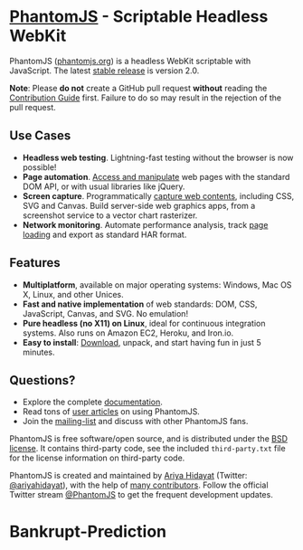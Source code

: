 # [PhantomJS](http://phantomjs.org) - Scriptable Headless WebKit

PhantomJS ([phantomjs.org](http://phantomjs.org)) is a headless WebKit scriptable with JavaScript.  The latest [stable release](http://phantomjs.org/release-2.0.html) is version 2.0.

**Note**: Please **do not** create a GitHub pull request **without** reading the [Contribution Guide](https://github.com/ariya/phantomjs/blob/master/CONTRIBUTING.md) first. Failure to do so may result in the rejection of the pull request.

## Use Cases

- **Headless web testing**. Lightning-fast testing without the browser is now possible!
- **Page automation**. [Access and manipulate](http://phantomjs.org/page-automation.html) web pages with the standard DOM API, or with usual libraries like jQuery.
- **Screen capture**. Programmatically [capture web contents](http://phantomjs.org/screen-capture.html), including CSS, SVG and Canvas. Build server-side web graphics apps, from a screenshot service to a vector chart rasterizer.
- **Network monitoring**. Automate performance analysis, track [page loading](http://phantomjs.org/network-monitoring.html) and export as standard HAR format.

## Features

- **Multiplatform**, available on major operating systems: Windows, Mac OS X, Linux, and other Unices.
- **Fast and native implementation** of web standards: DOM, CSS, JavaScript, Canvas, and SVG. No emulation!
- **Pure headless (no X11) on Linux**, ideal for continuous integration systems. Also runs on Amazon EC2, Heroku, and Iron.io.
- **Easy to install**: [Download](http://phantomjs.org/download.html), unpack, and start having fun in just 5 minutes.

## Questions?

- Explore the complete [documentation](http://phantomjs.org/documentation/).
- Read tons of [user articles](http://phantomjs.org/buzz.html) on using PhantomJS.
- Join the [mailing-list](http://groups.google.com/group/phantomjs) and discuss with other PhantomJS fans.

PhantomJS is free software/open source, and is distributed under the [BSD license](http://opensource.org/licenses/BSD-3-Clause). It contains third-party code, see the included `third-party.txt` file for the license information on third-party code.

PhantomJS is created and maintained by [Ariya Hidayat](http://ariya.ofilabs.com/about) (Twitter: [@ariyahidayat](http://twitter.com/ariyahidayat)), with the help of [many contributors](https://github.com/ariya/phantomjs/contributors). Follow the official Twitter stream [@PhantomJS](http://twitter.com/PhantomJS) to get the frequent development updates.
# Bankrupt-Prediction
